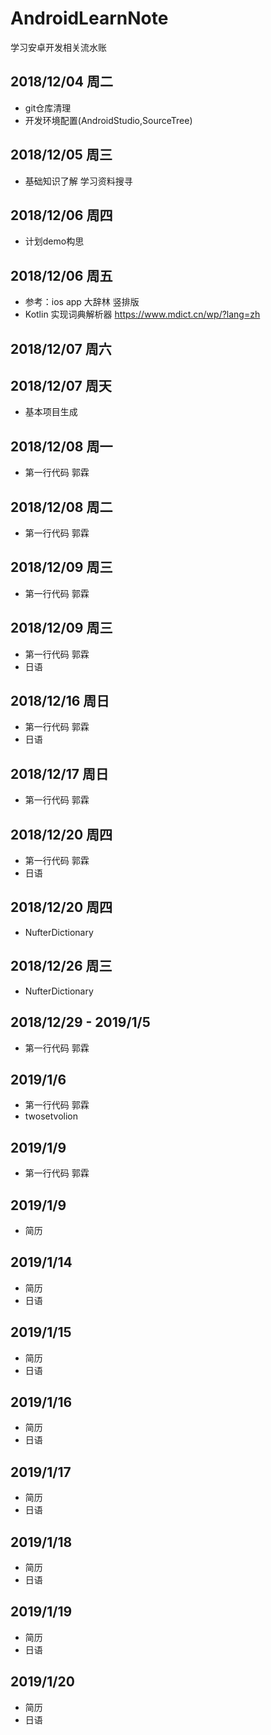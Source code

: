 # AndroidLearnNote
学习安卓开发相关流水账

## 2018/12/04 周二
+ git仓库清理
+ 开发环境配置(AndroidStudio,SourceTree) 

## 2018/12/05 周三
+ 基础知识了解 学习资料搜寻

## 2018/12/06 周四
+ 计划demo构思

## 2018/12/06 周五
+ 参考：ios app 大辞林 竖排版
+ Kotlin 实现词典解析器 https://www.mdict.cn/wp/?lang=zh

## 2018/12/07 周六 


## 2018/12/07 周天
+ 基本项目生成

## 2018/12/08 周一
+ 第一行代码 郭霖

## 2018/12/08 周二
+ 第一行代码 郭霖

## 2018/12/09 周三
+ 第一行代码 郭霖

## 2018/12/09 周三
+ 第一行代码 郭霖
+ 日语

## 2018/12/16 周日
+ 第一行代码 郭霖
+ 日语

## 2018/12/17 周日
+ 第一行代码 郭霖

## 2018/12/20 周四
+ 第一行代码 郭霖
+ 日语

## 2018/12/20 周四
+ NufterDictionary

## 2018/12/26 周三
+ NufterDictionary

## 2018/12/29 - 2019/1/5 
+ 第一行代码 郭霖

## 2019/1/6 
+ 第一行代码 郭霖
+ twosetvolion

## 2019/1/9 
+ 第一行代码 郭霖

## 2019/1/9 
+ 简历

## 2019/1/14
+ 简历
+ 日语

## 2019/1/15
+ 简历
+ 日语

## 2019/1/16
+ 简历
+ 日语

## 2019/1/17
+ 简历
+ 日语

## 2019/1/18
+ 简历
+ 日语

## 2019/1/19
+ 简历
+ 日语

## 2019/1/20
+ 简历
+ 日语